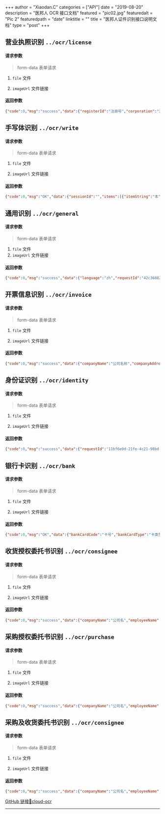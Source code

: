+++
author = "Xiaodan.C"
categories = ["API"]
date = "2019-08-20"
description = "医邦人 OCR 接口文档"
featured = "pic02.jpg"
featuredalt = "Pic 2"
featuredpath = "date"
linktitle = ""
title = "医邦人证件识别接口说明文档"
type = "post"
+++

## 营业执照识别 `../ocr/license`

#### 请求参数

> form-data 表单请求

1. `file` 文件

2. `imageUrl` 文件链接

#### 返回参数

```json
{"code":0,"msg":"success","data":{"registerId":"注册号","corporation":"法人","address":"注册地址","companyName":"公司名称","operatingPeriod":"营业期限","businessScope":"经营范围"}}
```

## 手写体识别 `../ocr/write`

#### 请求参数

> form-data 表单请求

1. `file` 文件

2. `imageUrl` 文件链接

#### 返回参数

```json
{"code":0,"msg":"OK","data":{"sessionId":"","items":[{"itemString":"本","ItemCoord":{"x":1663,"y":934,"width":359,"height":572},"itemConf":0.8426098227500916,"words":[{"character":"本","confidence":0.8426098227500916}]}]}}
```

## 通用识别 `../ocr/general`

#### 请求参数

> form-data 表单请求

1. `file` 文件
2. `imageUrl` 文件链接

#### 返回参数

```json
{"code":0,"msg":"success","data":{"language":"zh","requestId":"42c36882-35df-41cf-ab4d-05309d51167b","textDetections":[{"detectedText":"丛晓丹","confidence":99,"polygon":[{"x":25,"y":10},{"x":101,"y":10},{"x":101,"y":47},{"x":25,"y":47}],"advancedInfo":"{\"Parag\":{\"ParagNo\":1}}"}]}}
```

## 开票信息识别 `../ocr/invoice`

#### 请求参数

> form-data 表单请求

1. `file` 文件

2. `imageUrl` 文件链接

#### 返回参数

```json
{"code":0,"msg":"success","data":{"companyName":"公司名称","companyAddress":"公司地址","bankName":"开户行","bankAccount":"银行汇款账号","taxCode":"纳税人识别号","zipCode":"邮编","telephone":"电话","depotAddress":"仓库地址"}}
```

## 身份证识别 `../ocr/identity`

#### 请求参数

> form-data 表单请求

1. `file` 文件

2. `imageUrl` 文件链接

#### 返回参数

```json
{"code":0,"msg":"success","data":{"requestId":"11bf6e0d-21fe-4c21-98bd-1d32159d269e","name":"证件姓名","sex":"性别","nation":"民族","birth":"出生日期","address":"地址","idNum":"身份证号","validDate":"证件的有效期","authority":"发证机关"}}
```

## 银行卡识别 `../ocr/bank`

#### 请求参数

> form-data 表单请求

1. `file` 文件

2. `imageUrl` 文件链接

#### 返回参数

```json
{"code":0,"msg":"OK","data":{"bankCardCode":"卡号","bankCardType":"卡类型","bankCardName":"卡名字","bankInfo":"银行信息","validityDate":"有效期"}}
```

## 收货授权委托书识别 `../ocr/consignee`

#### 请求参数

> form-data 表单请求

1. `file` 文件

2. `imageUrl` 文件链接

#### 返回参数

```json
{"code":0,"msg":"success","data":{"companyName":"公司名","employeeName":"被授权人名","employeeId":"被授权人身份证","employeePhone":"被授权人电话","timeLimit":"期限","address":"收货地址"}}
```

## 采购授权委托书识别 `../ocr/purchase`

#### 请求参数

> form-data 表单请求

1. `file` 文件

2. `imageUrl` 文件链接

#### 返回参数

```json
{"code":0,"msg":"success","data":{"companyName":"公司名","employeeName":"被授权采购人","employeeId":"被授权采购人身份证","employeePhone":"被授权采购人电话","timeLimit":"期限"}}
```

## 采购及收货委托书识别 `../ocr/consignee`

#### 请求参数

> form-data 表单请求

1. `file` 文件

2. `imageUrl` 文件链接

#### 返回参数

```json
{"code":0,"msg":"success","data":{"companyName":"公司名","employeeName":"被授权采购及收货人名","employeeId":"被授权采购及收货人身份证","employeePhone":"被授权采购及收货人电话","timeLimit":"期限","address":"收货地址"}}
```

[GitHub 链接🔗cloud-ocr](https://github.com/C-isCoder/cloud-ocr)

---